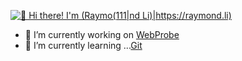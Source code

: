 
[<img src="https://raw.githubusercontent.com/Raymo111/Raymo111/master/intro.gif" alt="👋 Hi there! I'm (Raymo(111|nd Li)|https://raymond.li)" title="👋 Hi there! I'm Harishbabu Rengaraj"/>](https://reharish.github.io)




<!-- This is **[Harishbabu Rengaraj](https://reharish.github.io)**  -->

- 🔭 I’m currently working on [WebProbe](https://github.com/reharish/WebProbe)
- 🌱 I’m currently learning ...[Git](https://docs.github.com/en)
